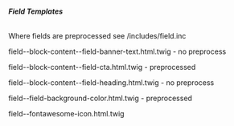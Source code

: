 ###### **Field Templates**

Where fields are preprocessed see /includes/field.inc


field--block-content--field-banner-text.html.twig - no preprocess

field--block-content--field-cta.html.twig - preprocessed

field--block-content--field-heading.html.twig - no preprocess

field--field-background-color.html.twig - preprocessed

field--fontawesome-icon.html.twig

